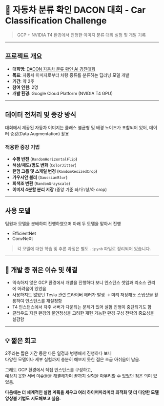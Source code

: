 # 🚗 자동차 분류 확인 DACON 대회 - Car Classification Challenge

> GCP + NVIDIA T4 환경에서 진행한 이미지 분류 대회 실험 및 개발 기록

---

## 프로젝트 개요

- **대회명**: [DACON 자동차 분류 확인 AI 경진대회](https://dacon.io/competitions/official/236493/overview/description)
- **목표**: 자동차 이미지로부터 차량 종류를 분류하는 딥러닝 모델 개발
- **기간**: 약 2주
- **참여 인원**: 2명
- **개발 환경**: Google Cloud Platform (NVIDIA T4 GPU)

---

##  데이터 전처리 및 증강 방식

대회에서 제공된 자동차 이미지는 클래스 불균형 및 배경 노이즈가 포함되어 있어, 데이터 증강(Data Augmentation) 활용

### 적용한 증강 기법

- **수평 반전** (`RandomHorizontalFlip`)
- **색상/채도/명도 변화** (`ColorJitter`)
- **랜덤 크롭 및 스케일 변경** (`RandomResizedCrop`)
- **가우시안 블러** (`GaussianBlur`)
- **회색조 변환** (`RandomGrayscale`)
- **이미지 4분할 분리 저장** (중앙 기준 좌/우/상/하 crop)

---

## 사용 모델

팀원과 모델을 분배하여 진행하였으며 아래 두 모델을 맡아서 진행

- EfficientNet
- ConvNeXt

> 각 모델에 대한 학습 및 추론 과정은 별도 `.ipynb` 파일로 정리되어 있습니다.

---

## 🧱 개발 중 겪은 이슈 및 해결

- 익숙하지 않은 GCP 환경에서 개발을 진행하다 보니 인스턴스 셋업과 리소스 관리에 어려움이 있었음
- 사용하지도 않았던 Tesla 관련 드라이버 에러가 발생 → 미리 저장해둔 스냅샷을 활용하여 인스턴스를 재설정함
- T4 인스턴스에서 자주 서버가 다운되는 문제가 있어 실험 진행이 중단되기도 함
- 클라우드 자원 환경의 불안정성을 고려한 재현 가능한 환경 구성 전략의 중요성을 실감함

---

## 💡 짧은 회고

2주라는 짧은 기간 동안 다른 일정과 병행해서 진행하다 보니  
다양한 모델이나 세부 실험까지 충분히 해보지 못한 점은 조금 아쉬움이 남음.

그래도 GCP 환경에서 직접 인스턴스를 구성하고,  
예상치 못한 서버 이슈들을 해결해가며 끝까지 실험을 마무리할 수 있었던 점은 의미 있었음.

**다음에는 더 체계적인 실험 계획을 세우고 여러 하이퍼파라미터 최적화 및 
더 다양한 모델 앙상블 기법도 시도해보고 싶음.**
